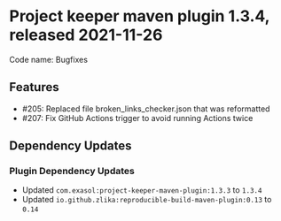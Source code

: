 # Project keeper maven plugin 1.3.4, released 2021-11-26

Code name: Bugfixes

## Features

* #205: Replaced file broken_links_checker.json that was reformatted
* #207: Fix GitHub Actions trigger to avoid running Actions twice

## Dependency Updates

### Plugin Dependency Updates

* Updated `com.exasol:project-keeper-maven-plugin:1.3.3` to `1.3.4`
* Updated `io.github.zlika:reproducible-build-maven-plugin:0.13` to `0.14`
